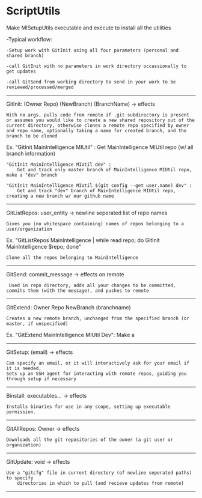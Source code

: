 # ScriptUtils

Make MISetupUtils executable and execute to install all the utilities

-Typical workflow:

	-Setup work with GitInit using all four parameters (personal and shared branch)
	
	-call GitInit with no parameters in work directory occassionally to get updates
	
	-call GitSend from working directory to send in your work to be reviewed/processed/merged
	
******************************************************************

GitInit: (Owner Repo) (NewBranch) (BranchName) -> effects

	With no args, pulls code from remote if .git subdirectory is present or assumes you would like to create a new shared repository out of the current directory, otherwise clones a remote repo specified by owner and repo name, optionally taking a name for created branch, and the branch to be cloned

Ex. "GitInit MainIntelligence MIUtil" : Get MainIntelligence MIUtil repo (w/ all branch information)

    "GitInit MainIntelligence MIUtil dev" : 
    	Get and track only master branch of MainIntelligence MIUtil repo, make a "dev" branch

    "GitInit MainIntelligence MIUtil $(git config --get user.name) dev" : 
    	Get and track "dev" branch of MainIntelligence MIUtil repo, creating a new branch w/ our github name

******************************************************************

GitListRepos: user_entity -> newline seperated list of repo names

	Gives you (no whitespace containing) names of repos belonging to a user/organization

Ex. "GitListRepos MainIntelligence | while read repo; do GitInit MainIntelligence $repo; done"

	Clone all the repos belonging to MainIntelligence

******************************************************************

GitSend: commit_message -> effects on remote

     Used in repo directory, adds all your changes to be committed, commits them (with the message), and pushes to remote

******************************************************************

GitExtend: Owner Repo NewBranch (branchname)

	Creates a new remote branch, unchanged from the specified branch (or master, if unspecified)

Ex. "GitExtend MainIntelligence MIUtil Dev": Make a 

******************************************************************

GitSetup: (email) -> effects

	Can specify an email, or it will interactively ask for your email if it is needed,
	Sets up an SSH agent for interacting with remote repos, guiding you through setup if necessary

******************************************************************

Binstall: executables... -> effects

	Installs binaries for use in any scope, setting up executable permission.

******************************************************************

GitAllRepos: Owner -> effects

	Downloads all the git repositories of the owner (a git user or organization)

******************************************************************

GitUpdate: void -> effects

	Use a "gitcfg" file in current directory (of newline seperated paths) to specify
		directories in which to pull (and recieve updates from remote)

******************************************************************


